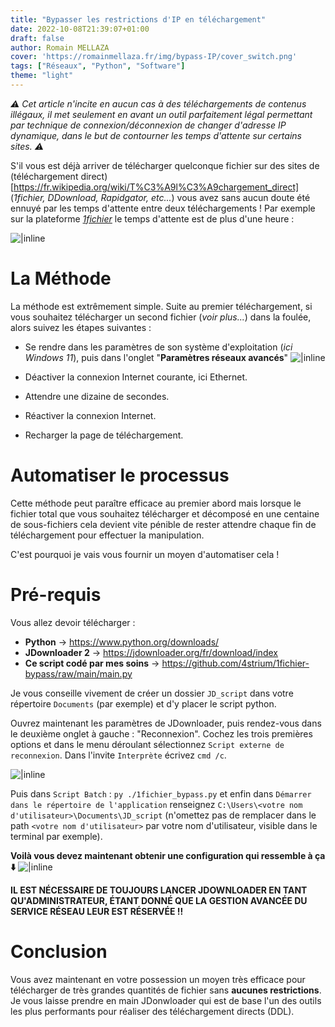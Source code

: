 ```yaml
---
title: "Bypasser les restrictions d'IP en téléchargement"
date: 2022-10-08T21:39:07+01:00
draft: false
author: Romain MELLAZA
cover: 'https://romainmellaza.fr/img/bypass-IP/cover_switch.png'
tags: ["Réseaux", "Python", "Software"]
theme: "light"
---
```


*⚠️ Cet article n'incite en aucun cas à des téléchargements de contenus illégaux, il met seulement en avant un outil parfaitement légal permettant par technique de connexion/déconnexion de changer d'adresse IP dynamique, dans le but de contourner les temps d'attente sur certains sites. ⚠️*

S'il vous est déjà arriver de télécharger quelconque fichier sur des sites de (téléchargement direct)[https://fr.wikipedia.org/wiki/T%C3%A9l%C3%A9chargement_direct] (*1fichier, DDownload, Rapidgator, etc...*) vous avez sans aucun doute été ennuyé par les temps d'attente entre deux téléchargements ! Par exemple sur la plateforme [*1fichier*](https://1fichier.com/) le temps d'attente est de plus d'une heure :

![|inline](https://romainmellaza.fr/img/bypass-IP/wait.png)

# La Méthode

La méthode est extrêmement simple. Suite au premier téléchargement, si vous souhaitez télécharger un second fichier (*voir plus...*) dans la foulée, alors suivez les étapes suivantes :
* Se rendre dans les paramètres de son système d'exploitation (*ici Windows 11*), puis dans l'onglet "**Paramètres réseaux avancés**"
![|inline](https://romainmellaza.fr/img/bypass-IP/etape1.png)

* Déactiver la connexion Internet courante, ici Ethernet.
* Attendre une dizaine de secondes.
* Réactiver la connexion Internet.
* Recharger la page de téléchargement.

# Automatiser le processus

Cette méthode peut paraître efficace au premier abord mais lorsque le fichier total que vous souhaitez télécharger et décomposé en une centaine de sous-fichiers cela devient vite pénible de rester attendre chaque fin de téléchargement pour effectuer la manipulation.

C'est pourquoi je vais vous fournir un moyen d'automatiser cela !

# Pré-requis 

Vous allez devoir télécharger :
* **Python** -> https://www.python.org/downloads/
* **JDownloader 2** -> https://jdownloader.org/fr/download/index
* **Ce script codé par mes soins** -> https://github.com/4strium/1fichier-bypass/raw/main/main.py

Je vous conseille vivement de créer un dossier ``JD_script`` dans votre répertoire ``Documents`` (par exemple) et d'y placer le script python.

Ouvrez maintenant les paramètres de JDownloader, puis rendez-vous dans le deuxième onglet à gauche : "Reconnexion". Cochez les trois premières options et dans le menu déroulant sélectionnez ``Script externe de reconnexion``. Dans l'invite ``Interprète`` écrivez ``cmd /c``.

![|inline](https://romainmellaza.fr/img/bypass-IP/etape2.png)

Puis dans ``Script Batch`` : ``py ./1fichier_bypass.py`` et enfin dans ``Démarrer dans le répertoire de l'application`` renseignez ``C:\Users\<votre nom d'utilisateur>\Documents\JD_script`` (n'omettez pas de remplacer dans le path ``<votre nom d'utilisateur>`` par votre nom d'utilisateur, visible dans le terminal par exemple).

**Voilà vous devez maintenant obtenir une configuration qui ressemble à ça ⬇️**
![|inline](https://romainmellaza.fr/img/bypass-IP/etape3.png)

**IL EST NÉCESSAIRE DE TOUJOURS LANCER JDOWNLOADER EN TANT QU'ADMINISTRATEUR, ÉTANT DONNÉ QUE LA GESTION AVANCÉE DU SERVICE RÉSEAU LEUR EST RÉSERVÉE !!**
# Conclusion
Vous avez maintenant en votre possession un moyen très efficace pour télécharger de très grandes quantités de fichier sans **aucunes restrictions**. Je vous laisse prendre en main JDonwloader qui est de base l'un des outils les plus performants pour réaliser des téléchargement directs (DDL).